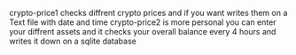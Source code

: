 crypto-price1 checks diffrent crypto prices and if you want writes them on a Text file with date and time
crypto-price2 is more personal you can enter your diffrent assets and it checks your overall balance every 4 hours and writes it down on a sqlite database 
